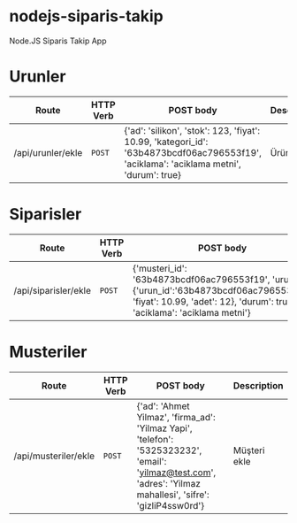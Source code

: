 # nodejs-siparis-takip

Node.JS Siparis Takip App

# Urunler

|   Route   |   HTTP Verb   |   POST body   |   Description |
|   --- |   --- |   --- |   --- |
|   /api/urunler/ekle |   `POST` |   {'ad': 'silikon', 'stok': 123, 'fiyat': 10.99, 'kategori_id': '63b4873bcdf06ac796553f19', 'aciklama': 'aciklama metni', 'durum': true} |   Ürüm ekle |

# Siparisler

|   Route   |   HTTP Verb   |   POST body   |   Description |
|   --- |   --- |   --- |   --- |
|   /api/siparisler/ekle |   `POST` |   {'musteri_id': '63b4873bcdf06ac796553f19', 'urunler': {'urun_id':'63b4873bcdf06ac796553f19', 'fiyat': 10.99, 'adet': 12}, 'durum': true, 'aciklama': 'aciklama metni'} |   Sipariş ekle |

# Musteriler

|   Route   |   HTTP Verb   |   POST body   |   Description |
|   --- |   --- |   --- |   --- |
|   /api/musteriler/ekle |   `POST` |   {'ad': 'Ahmet Yilmaz', 'firma_ad': 'Yilmaz Yapi', 'telefon': '5325323232', 'email': 'yilmaz@test.com', 'adres': 'Yilmaz mahallesi', 'sifre': 'gizliP4ssw0rd'} |   Müşteri ekle |
